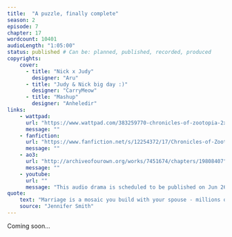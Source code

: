 ```yaml
---
title:  "A puzzle, finally complete"
season: 2
episode: 7
chapter: 17
wordcount: 10401
audioLength: "1:05:00"
status: published # Can be: planned, published, recorded, produced
copyrights:
    cover:
      - title: "Nick x Judy"
        designer: "Aru"
      - title: "Judy & Nick big day :)"
        designer: "CarryMeow"
      - title: "Mashup"
        designer: "Anheledir"
links:
    - wattpad:
      url: "https://www.wattpad.com/383259770-chronicles-of-zootopia-2x07-a-puzzle-finally"
      message: ""
    - fanfiction:
      url: "https://www.fanfiction.net/s/12254372/17/Chronicles-of-Zootopia"
      message: ""
    - ao3:
      url: "http://archiveofourown.org/works/7451674/chapters/19808407"
      message: ""
    - youtube:
      url: ""
      message: "This audio drama is scheduled to be published on Jun 26, 2017!"
quote:
    text: "Marriage is a mosaic you build with your spouse - millions of tiny moments that create your love story."
    source: "Jennifer Smith"
---
```

Coming soon...